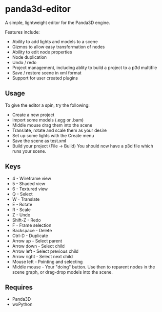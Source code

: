 panda3d-editor
==============

A simple, lightweight editor for the Panda3D engine. 

Features include:

* Ability to add lights and models to a scene 
* Gizmos to allow easy transformation of nodes
* Ability to edit node properties
* Node duplication
* Undo / redo
* Project management, including ablity to build a project to a p3d multifile
* Save / restore scene in xml format
* Support for user created plugins

## Usage

To give the editor a spin, try the following:

* Create a new project
* Import some models (.egg or .bam)
* Middle mouse drag them into the scene
* Translate, rotate and scale them as your desire
* Set up some lights with the Create menu
* Save the scene as test.xml
* Build your project (File -> Build)
You should now have a p3d file which runs your scene. 
 
## Keys

* 4 - Wireframe view
* 5 - Shaded view
* 6 - Textured view
* Q - Select
* W - Translate
* E - Rotate
* R - Scale
* Z - Undo
* Shift-Z - Redo
* F - Frame selection
* Backspace - Delete
* Ctrl-D - Duplicate
* Arrow up - Select parent
* Arrow down - Select child
* Arrow left - Select previous child
* Arrow right - Select next child
* Mouse left - Pointing and selecting
* Middle mouse - Your "doing" button. Use then to reparent nodes in the scene graph, or drag-drop models into the scene. 

## Requires

* Panda3D
* wxPython